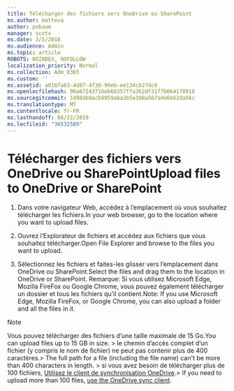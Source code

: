 ```yaml
---
title: Télécharger des fichiers vers OneDrive ou SharePoint
ms.author: matteva
author: pebaum
manager: scotv
ms.date: 3/5/2018
ms.audience: Admin
ms.topic: article
ROBOTS: NOINDEX, NOFOLLOW
localization_priority: Normal
ms.collection: Adm_O365
ms.custom: ''
ms.assetid: a016fa63-4d87-4f3d-99eb-ee134cb27dc0
ms.openlocfilehash: 90a67243716eb66357ffa362df31f7b064170918
ms.sourcegitcommit: 1d98db8acb9959aba3b5e308a567ade6b62da56c
ms.translationtype: MT
ms.contentlocale: fr-FR
ms.lasthandoff: 08/22/2019
ms.locfileid: "36532509"
---
```

# <a name="upload-files-to-onedrive-or-sharepoint"></a><span data-ttu-id="7060d-102">Télécharger des fichiers vers OneDrive ou SharePoint</span><span class="sxs-lookup"><span data-stu-id="7060d-102">Upload files to OneDrive or SharePoint</span></span>

1. <span data-ttu-id="7060d-103">Dans votre navigateur Web, accédez à l’emplacement où vous souhaitez télécharger les fichiers.</span><span class="sxs-lookup"><span data-stu-id="7060d-103">In your web browser, go to the location where you want to upload files.</span></span>
    
2. <span data-ttu-id="7060d-104">Ouvrez l’Explorateur de fichiers et accédez aux fichiers que vous souhaitez télécharger.</span><span class="sxs-lookup"><span data-stu-id="7060d-104">Open File Explorer and browse to the files you want to upload.</span></span>
    
3. <span data-ttu-id="7060d-105">Sélectionnez les fichiers et faites-les glisser vers l’emplacement dans OneDrive ou SharePoint.</span><span class="sxs-lookup"><span data-stu-id="7060d-105">Select the files and drag them to the location in OneDrive or SharePoint.</span></span> <span data-ttu-id="7060d-106">Remarque: Si vous utilisez Microsoft Edge, Mozilla FireFox ou Google Chrome, vous pouvez également télécharger un dossier et tous les fichiers qu’il contient.</span><span class="sxs-lookup"><span data-stu-id="7060d-106">Note: If you use Microsoft Edge, Mozilla FireFox, or Google Chrome, you can also upload a folder and all the files in it.</span></span>
    
> [!NOTE]
>  <span data-ttu-id="7060d-107">Vous pouvez télécharger des fichiers d’une taille maximale de 15 Go.</span><span class="sxs-lookup"><span data-stu-id="7060d-107">You can upload files up to 15 GB in size.</span></span> <span data-ttu-id="7060d-108">> le chemin d’accès complet d’un fichier (y compris le nom de fichier) ne peut pas contenir plus de 400 caractères.</span><span class="sxs-lookup"><span data-stu-id="7060d-108">>  The full path for a file (including the file name) can't be more than 400 characters in length.</span></span> <span data-ttu-id="7060d-109">> si vous avez besoin de télécharger plus de 100 fichiers, [Utilisez le client de synchronisation OneDrive](https://go.microsoft.com/fwlink/?linkid=866427).</span><span class="sxs-lookup"><span data-stu-id="7060d-109">>  If you need to upload more than 100 files, [use the OneDrive sync client](https://go.microsoft.com/fwlink/?linkid=866427).</span></span> 
  

